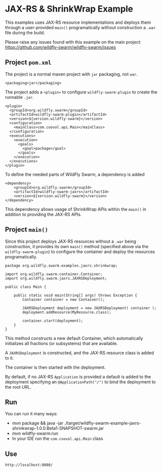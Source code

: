 # JAX-RS & ShrinkWrap Example

This examples uses JAX-RS resource implementations and deploys
them through a user-provided `main()` programatically without
construction a `.war` file during the build.

Please raise any issues found with this example on the main project:
https://github.com/wildfly-swarm/wildfly-swarm/issues

## Project `pom.xml`

The project is a normal maven project with `jar` packaging, not `war`.

    <packaging>jar</packaging>

The project adds a `<plugin>` to configure `wildfly-swarm-plugin` to
create the runnable `.jar`.

    <plugin>
      <groupId>org.wildfly.swarm</groupId>
      <artifactId>wildfly-swarm-plugin</artifactId>
      <version>${version.wildfly-swarm}</version>
      <configuration>
        <mainClass>com.coovol.api.Main</mainClass>
      </configuration>
      <executions>
        <execution>
          <goals>
            <goal>package</goal>
          </goals>
        </execution>
      </executions>
    </plugin>

To define the needed parts of WildFly Swarm, a dependency is added

    <dependency>
        <groupId>org.wildfly.swarm</groupId>
        <artifactId>wildfly-swarm-jaxrs</artifactId>
        <version>${version.wildfly-swarm}</version>
    </dependency>

This dependency allows usage of ShrinkWrap APIs within the `main()` in addition
to providing the JAX-RS APIs.

## Project `main()`

Since this project deploys JAX-RS resources without a `.war` being construction, it
provides its own `main()` method (specified above via the `wildfly-swarm-plugin`) to
configure the container and deploy the resources programatically.

    package org.wildfly.swarm.examples.jaxrs.shrinkwrap;

    import org.wildfly.swarm.container.Container;
    import org.wildfly.swarm.jaxrs.JAXRSDeployment;
    
    public class Main {

        public static void main(String[] args) throws Exception {
            Container container = new Container();
    
            JAXRSDeployment deployment = new JAXRSDeployment( container );
            deployment.addResource(MyResource.class);

            container.start(deployment);
        }
    }

This method constructs a new default Container, which automatically
initializes all fractions (or subsystems) that are available.

A `JAXRSDeployment` is constructed, and the JAX-RS resource class is
added to it.

The container is then started with the deployment.

By default, if no JAX-RS `Application` is provided a default is added
to the deployment specifying an `@ApplicationPath("/")` to bind the
deployment to the root URL.

## Run

You can run it many ways:

* mvn package && java -jar ./target/wildfly-swarm-example-jaxrs-shrinkwrap-1.0.0.Beta1-SNAPSHOT-swarm.jar
* mvn wildfly-swarm:run
* In your IDE run the `com.coovol.api.Main` class

## Use

    http://localhost:8080/

